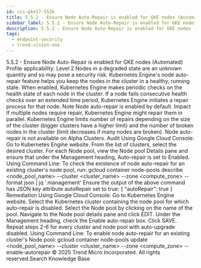 ```yaml
---
id: cis-gke17-552b
title: 5.5.2 - Ensure Node Auto-Repair is enabled for GKE nodes (Automated)
sidebar_label: 5.5.2 - Ensure Node Auto-Repair is enabled for GKE nodes (Automated)
description: 5.5.2 - Ensure Node Auto-Repair is enabled for GKE nodes (Automated)
tags:
  - endpoint-security
  - trend-vision-one
---
```


 5.5.2 - Ensure Node Auto-Repair is enabled for GKE nodes (Automated) Profile applicability: Level 2 Nodes in a degraded state are an unknown quantity and so may pose a security risk. Kubernetes Engine's node auto-repair feature helps you keep the nodes in the cluster in a healthy, running state. When enabled, Kubernetes Engine makes periodic checks on the health state of each node in the cluster. If a node fails consecutive health checks over an extended time period, Kubernetes Engine initiates a repair process for that node. Note Node auto-repair is enabled by default. Impact If multiple nodes require repair, Kubernetes Engine might repair them in parallel. Kubernetes Engine limits number of repairs depending on the size of the cluster (bigger clusters have a higher limit) and the number of broken nodes in the cluster (limit decreases if many nodes are broken). Node auto-repair is not available on Alpha Clusters. Audit Using Google Cloud Console: Go to Kubernetes Engine website. From the list of clusters, select the desired cluster. For each Node pool, view the Node pool Details pane and ensure that under the Management heading, Auto-repair is set to Enabled. Using Command Line: To check the existence of node auto-repair for an existing cluster's node pool, run: gcloud container node-pools describe <node_pool_name> --cluster <cluster_name> --zone <compute_zone> --format json | jq '.management' Ensure the output of the above command has JSON key attribute autoRepair set to true: { "autoRepair": true } Remediation Using Google Cloud Console: Go to Kubernetes Engine website. Select the Kubernetes cluster containing the node pool for which auto-repair is disabled. Select the Node pool by clicking on the name of the pool. Navigate to the Node pool details pane and click EDIT. Under the Management heading, check the Enable auto-repair box. Click SAVE. Repeat steps 2-6 for every cluster and node pool with auto-upgrade disabled. Using Command Line: To enable node auto-repair for an existing cluster's Node pool: gcloud container node-pools update <node_pool_name> --cluster <cluster_name> --zone <compute_zone> --enable-autorepair © 2025 Trend Micro Incorporated. All rights reserved.Search Knowledge Base